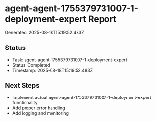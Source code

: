 # agent-agent-1755379731007-1-deployment-expert Report

Generated: 2025-08-18T15:19:52.483Z

## Status
- Task: agent-agent-1755379731007-1-deployment-expert
- Status: Completed
- Timestamp: 2025-08-18T15:19:52.483Z

## Next Steps
- Implement actual agent-agent-1755379731007-1-deployment-expert functionality
- Add proper error handling
- Add logging and monitoring
